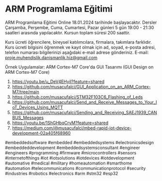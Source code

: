 # ARM Programlama Eğitimi


ARM Programlama Eğitimi Online 18.01.2024 tarihinde başlayacaktır. Dersler Çarşamba, Perşembe, Cuma, Cumartesi, Pazar günleri 5 gün 19:00 - 21:30 saatleri arasında yapılacaktır. Kursun toplam süresi 200 saattir.


Kurs ücreti öğrencilere, bireysel katılımcılara, firmalara, takımlara farklıdır. Kurs ücreti bilgisini öğrenmek ve kayıt olmak için ad, soyad, e-posta adresi, telefon numarası bilgilerinizi aşağıdaki e-mail adrese gönderiniz. 
E-mail: proje.muhendislik.danismanlik.hiz@gmail.com

Örnek Uygulamalar: 
ARM Cortex-M7 Core'da GUI Tasarımı (GUI Design on ARM Cortex-M7 Core)
1) https://youtu.be/u_DeV4EHyiI?feature=shared
2) https://github.com/musacufalci/GUI_Application_on_an_ARM_Cortex-M7/tree/main
3) https://github.com/musacufalci/STM32F103C6_Flashing_of_Leds
4) https://github.com/musacufalci/Send_and_Receive_Messages_to_Your_IoT_Devices_Using_MQTT
5) https://github.com/musacufalci/Sending_and_Receiving_SAEJ1939_CANBUS_Messages
6) https://youtu.be/1ShGHbqCryM?feature=shared
7) https://medium.com/@musacufalci/mbed-rapid-iot-device-development-02a405f68960

#embeddedsoftware #embedded #embeddedsystems #electronicsdesign #embeddeddevelopment #embeddedsystemsconsultant #engineer #engineers #programming #firmware #microcontrollers #sensors #internetofthings #iot #iotsolutions #iotdevices #iotdevelopment #automative #medical #military #homeautomation #smarthome #automation #telecommunications #communicationprotocol #security #industries #robotics #electronics #arm #stm32 #esp32
